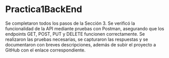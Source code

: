 # Practica1BackEnd
Se completaron todos los pasos de la Sección 3. 
Se verificó la funcionalidad de la API mediante pruebas con Postman, asegurando que los endpoints GET, POST, PUT y DELETE funcionen correctamente. 
Se realizaron las pruebas necesarias, se capturaron las respuestas y se documentaron con breves descripciones, además de subir el proyecto a GitHub con el enlace correspondiente.